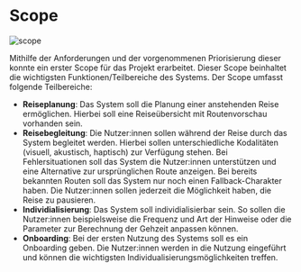 # Scope

![scope](https://user-images.githubusercontent.com/41923897/224487550-05a0a762-fa81-4b48-95af-096c7a677ba2.jpg)

Mithilfe der Anforderungen und der vorgenommenen Priorisierung dieser konnte ein erster Scope für das Projekt erarbeitet. Dieser Scope beinhaltet die wichtigsten Funktionen/Teilbereiche des Systems. Der Scope umfasst folgende Teilbereiche:

- **Reiseplanung**: Das System soll die Planung einer anstehenden Reise ermöglichen. Hierbei soll eine Reiseübersicht mit Routenvorschau vorhanden sein.
- **Reisebegleitung**: Die Nutzer:innen sollen während der Reise durch das System begleitet werden. Hierbei sollen unterschiedliche Kodalitäten (visuell, akustisch, haptisch) zur Verfügung stehen. Bei Fehlersituationen soll das System die Nutzer:innen unterstützen und eine Alternative zur ursprünglichen Route anzeigen. Bei bereits bekannten Routen soll das System nur noch einen Fallback-Charakter haben. Die Nutzer:innen sollen jederzeit die Möglichkeit haben, die Reise zu pausieren.
- **Individialisierung**: Das System soll individialisierbar sein. So sollen die Nutzer:innen beispielsweise die Frequenz und Art der Hinweise oder die Parameter zur Berechnung der Gehzeit anpassen können. 
- **Onboarding**: Bei der ersten Nutzung des Systems soll es ein Onboarding geben. Die Nutzer:innen werden in die Nutzung eingeführt und können die wichtigsten Individualisierungsmöglichkeiten treffen.